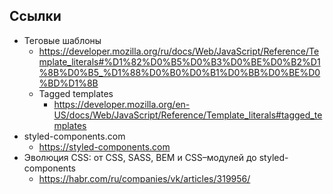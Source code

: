 ## Ссылки

- Теговые шаблоны
	- https://developer.mozilla.org/ru/docs/Web/JavaScript/Reference/Template_literals#%D1%82%D0%B5%D0%B3%D0%BE%D0%B2%D1%8B%D0%B5_%D1%88%D0%B0%D0%B1%D0%BB%D0%BE%D0%BD%D1%8B
	- Tagged templates
		- https://developer.mozilla.org/en-US/docs/Web/JavaScript/Reference/Template_literals#tagged_templates
- styled-components.com
	- https://styled-components.com
- Эволюция CSS: от CSS, SASS, BEM и CSS–модулей до styled-components
	- https://habr.com/ru/companies/vk/articles/319956/
